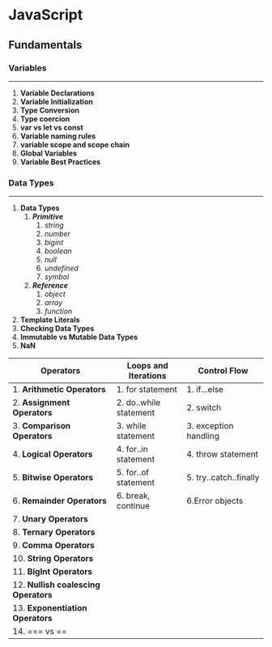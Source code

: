 # JavaScript
## Fundamentals
### Variables
***
1. **Variable Declarations**
2. **Variable Initialization**
3. **Type Conversion**
4. **Type coercion**
5. **var vs let vs const**
6. **Variable naming rules**
7. **variable scope and scope chain**
8. **Global Variables**
9. **Variable Best Practices**
### Data Types
***
1. **Data Types**
    1. ***Primitive***
        1. *string*
        2. *number*
        3. *bigint*
        4. *boolean*
        5. *null*
        6. *undefined*
        7. *symbol*
    2. ***Reference***
        1. *object*
        1. *array*
        1. *function*
2. **Template Literals**
3. **Checking Data Types**
4. **Immutable vs Mutable Data Types**
5. **NaN**

|**Operators**|**Loops and Iterations**|**Control Flow**|
| --- | --- | --- |
| 1. **Arithmetic Operators**  | 1. for statement | 1. if...else |
| 2. **Assignment Operators** | 2. do..while statement | 2. switch |
| 3. **Comparison Operators**  | 3. while statement | 3. exception handling|
| 4. **Logical Operators**  | 4. for..in statement |4. throw statement|
| 5. **Bitwise Operators**  | 5. for..of statement |5. try..catch..finally|
| 6. **Remainder Operators**  | 6. break, continue |6.Error objects|
| 7. **Unary Operators**  |  ||
| 8. **Ternary Operators**  |  ||
| 9. **Comma Operators**  |  ||
| 10. **String Operators**  |  ||
| 11. **BigInt Operators** |  ||
| 12. **Nullish coalescing Operators**  |  ||
|13. **Exponentiation Operators**  |  ||
|14. === vs ==  |  ||
